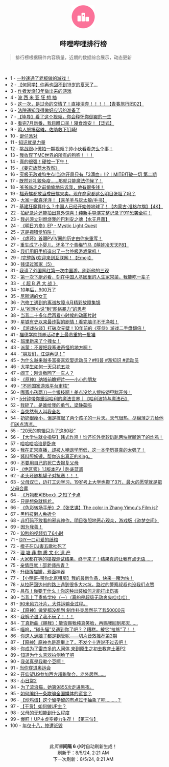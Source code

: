 <div align="center">
    <img src="./assets/icon_rank.png" alt="logo" />
    <h2>哔哩哔哩排行榜</h>
</div>

> 排行榜根据稿件内容质量，近期的数据综合展示，动态更新

<br />

<ul><li><span>1 - <a href=https://www.bilibili.com/BV15H4y1c7Ud>一秒速通了老板做的游戏！</a></span></li><li><span>2 - <a href=https://www.bilibili.com/BV15b42177rL>【何同学】你再也回不到19岁的夏天了...</a></span></li><li><span>3 - <a href=https://www.bilibili.com/BV13i421a7nT>作者发烧13年做出来的游戏</a></span></li><li><span>4 - <a href=https://www.bilibili.com/BV1aTvieqEfw>波 西 米 亚 狂 想 抽</a></span></li><li><span>5 - <a href=https://www.bilibili.com/BV1pE421w72y>这一次，是过命的交情了！直接泪奔！！！！【青春旅行团02】</a></span></li><li><span>6 - <a href=https://www.bilibili.com/BV1SZ421N7yz>法院通知我得做好应诉的准备了</a></span></li><li><span>7 - <a href=https://www.bilibili.com/BV1PE421w7jL>【毕导】看了这个视频，你会释怀你倒霉的一生</a></span></li><li><span>8 - <a href=https://www.bilibili.com/BV1br421K7YA>看完7月新番，我目瞪口呆！寝食难安！【泛式】</a></span></li><li><span>9 - <a href=https://www.bilibili.com/BV1oT42167w8>鸣人怒揍宿傩，佐助救下钉崎!</a></span></li><li><span>10 - <a href=https://www.bilibili.com/BV1Ex4y147Ya>诞仔派对</a></span></li><li><span>11 - <a href=https://www.bilibili.com/BV1qy411e7r8>知识就是力量</a></span></li><li><span>12 - <a href=https://www.bilibili.com/BV1tH4y1c7mk>挑战跟小傲拍一期视频？帅小伙看看怎么个事！</a></span></li><li><span>13 - <a href=https://www.bilibili.com/BV1Xy411i7ym>我收容了MC世界的所有的狗狗！！！</a></span></li><li><span>14 - <a href=https://www.bilibili.com/BV1fW421X7kC>真的很强！硬控一下午！</a></span></li><li><span>15 - <a href=https://www.bilibili.com/BV17T42167Rg>《姜它放茴大孜然》</a></span></li><li><span>16 - <a href=https://www.bilibili.com/BV1DS421X7xg>究极无敌难狗生存!当你开局只有「3滴血」!!?丨MITE打破一切 第二期</a></span></li><li><span>17 - <a href=https://www.bilibili.com/BV1qn4y1f7mN>既然对礼貌免疫……那就只能魔法伺候了！</a></span></li><li><span>18 - <a href=https://www.bilibili.com/BV1dr421M7sg>爷爷临走之前偷偷地告诉我，他有很多钱！</a></span></li><li><span>19 - <a href=https://www.bilibili.com/BV1oM4m1y7PM>福寿螺都敢当成田螺来卖，现在商家都这么明目张胆了吗？</a></span></li><li><span>20 - <a href=https://www.bilibili.com/BV14r421K7bj>大家一起喜洋洋！【喜羊羊与灰太狼/手书】</a></span></li><li><span>21 - <a href=https://www.bilibili.com/BV17m42137iT>基建狂魔算什么？中国人已经开始修地球了！【内蒙古·准格尔旗】【4K】</a></span></li><li><span>22 - <a href=https://www.bilibili.com/BV12f421v7Ph>拍纪录片还能拍出意外惊喜！纯新手导演完整记录了911恐袭全程！</a></span></li><li><span>23 - <a href=https://www.bilibili.com/BV1aS411w7v2>我必须立刻燃烧我的巴利安之魂【水无月菌】</a></span></li><li><span>24 - <a href=https://www.bilibili.com/BV1Ky411q7QC>《明日方舟》EP - Mystic Light Quest</a></span></li><li><span>25 - <a href=https://www.bilibili.com/BV1yr421M7Gn>这是视错觉陷阱！</a></span></li><li><span>26 - <a href=https://www.bilibili.com/BV1WcvdeVEvo>《虚环》首曝PV|V圈的历史由你来重写！</a></span></li><li><span>27 - <a href=https://www.bilibili.com/BV1ei421a7Pn>重生成了小婴儿，还多了个青梅竹马【萌娃冷天天P8】</a></span></li><li><span>28 - <a href=https://www.bilibili.com/BV1Xr421M7Pw>我们用旧手机造出了一台终极游戏掌机！</a></span></li><li><span>29 - <a href=https://www.bilibili.com/BV1V142187sy>(完整版)欢迎来到互联网！【Emoji】</a></span></li><li><span>30 - <a href=https://www.bilibili.com/BV1gU411S7pu>贱谍过家家（5）</a></span></li><li><span>31 - <a href=https://www.bilibili.com/BV1SU411U7AK>我请了外国网红第一次中国游，刷新他的三观</a></span></li><li><span>32 - <a href=https://www.bilibili.com/BV1B4421Z7f6>第一次下厨必看，刻在中国人基因里的人生家常菜，我能吃一辈子</a></span></li><li><span>33 - <a href=https://www.bilibili.com/BV1jE421w7fF>《 超 B 界 大 战 》</a></span></li><li><span>34 - <a href=https://www.bilibili.com/BV1jT42167Xb>10年后，900万了</a></span></li><li><span>35 - <a href=https://www.bilibili.com/BV1vr421M7kb>尼斯湖的女王</a></span></li><li><span>36 - <a href=https://www.bilibili.com/BV1xn4y1f7eY>汽修工遇到的离谱故障,6月精彩故障集锦</a></span></li><li><span>37 - <a href=https://www.bilibili.com/BV1u1421873x>从“推理小说”到“网络暴力”的思考</a></span></li><li><span>38 - <a href=https://www.bilibili.com/BV1jfiTePEE7>当我二十多年后再看小时候的动画片时</a></span></li><li><span>39 - <a href=https://www.bilibili.com/BV1DE4m1X77f>星铁有史以来最炸裂的剧情！看完脑子不干净啦！</a></span></li><li><span>40 - <a href=https://www.bilibili.com/BV1hm42137gV>【游戏杂谈】打破次元壁！10年前的《死侍》游戏二手盘翻倍！</a></span></li><li><span>41 - <a href=https://www.bilibili.com/BV1JS42197F5>猫德学院领养活动史上最贵重的一批猫</a></span></li><li><span>42 - <a href=https://www.bilibili.com/BV1WE4m1R7mu>班里新来了个拽女！</a></span></li><li><span>43 - <a href=https://www.bilibili.com/BV1YE421w7Ln>派蒙：不要把我塞进奇怪的地方啊！</a></span></li><li><span>44 - <a href=https://www.bilibili.com/BV1yH4y1c7Aq>“朋友们，江湖再见！”</a></span></li><li><span>45 - <a href=https://www.bilibili.com/BV18QiMeoEUw>为什么越来越多富豪喜欢娶运动员？#科普 #涨知识 #运动员</a></span></li><li><span>46 - <a href=https://www.bilibili.com/BV1eS42197C1>大学生如何一天只花五块</a></span></li><li><span>47 - <a href=https://www.bilibili.com/BV1u9veetEjt>阎王：刚谁撤回了一车人？</a></span></li><li><span>48 - <a href=https://www.bilibili.com/BV1mW421X74S>《原神》纳塔前瞻短片——小小的朋友</a></span></li><li><span>49 - <a href=https://www.bilibili.com/BV1wy411v7i6>“不同国家游戏平台审核”</a></span></li><li><span>50 - <a href=https://www.bilibili.com/BV1ET42167Wm>哪家小孩两刀一个银枝啊！差点没给人银枝铠甲踹开线！</a></span></li><li><span>51 - <a href=https://www.bilibili.com/BV1Yi421h7gv>5分钟带你重回哈利的魔法世界｜【哈利波特与魔法石】</a></span></li><li><span>52 - <a href=https://www.bilibili.com/BV1f142147x7>我碎了，是谁给我的勇气，梁静茹吗</a></span></li><li><span>53 - <a href=https://www.bilibili.com/BV11f421v7MU>当突然有人叫我全名</a></span></li><li><span>54 - <a href=https://www.bilibili.com/BV15f421i77v>奶奶很瘦小，但是撑起了两个孩子的一片天。天气很热，尽绵薄之力给他们送点清凉。</a></span></li><li><span>55 - <a href=https://www.bilibili.com/BV1FW421R7Wr>“20天的剪辑只为了这80秒”</a></span></li><li><span>56 - <a href=https://www.bilibili.com/BV1rE4m1R7QZ>【大学生就业指导】韩式炸鸡！谁还吃外卖软趴趴两块就腻饱了的炸鸡！</a></span></li><li><span>57 - <a href=https://www.bilibili.com/BV1yE4m1R7PJ>哈哈哈哈谁是卧底</a></span></li><li><span>58 - <a href=https://www.bilibili.com/BV1tM4m117hR>我在正常直播，却被人嘲讽学历低，这一本学历哥真的太强了！</a></span></li><li><span>59 - <a href=https://www.bilibili.com/BV1qM4m1y7jy>酱料照妖镜，帮你选出真正的King。</a></span></li><li><span>60 - <a href=https://www.bilibili.com/BV1zS421X7M2>不要用自己的死亡去报复父母</a></span></li><li><span>61 - <a href=https://www.bilibili.com/BV1im42137kM>《绝区零》1.1版本PV | 卧底蓝调</a></span></li><li><span>62 - <a href=https://www.bilibili.com/BV1bW421978W>老头环随机罐子对抗赛！！！</a></span></li><li><span>63 - <a href=https://www.bilibili.com/BV1g142187fP>父母双亡，边打工边学习，19岁考上大学也攒了3万，最大的愿望就是把父母合葬</a></span></li><li><span>64 - <a href=https://www.bilibili.com/BV1MH4y1c7qJ>《万物都可Bbox》之知了卡点</a></span></li><li><span>65 - <a href=https://www.bilibili.com/BV1zr421M7FB>只是想象就尴尬..</a></span></li><li><span>66 - <a href=https://www.bilibili.com/BV1HxiMeCEDG>《色彩转场手册》之【张艺谋】The color in Zhang Yimou's Film is?</a></span></li><li><span>67 - <a href=https://www.bilibili.com/BV1az421B7Ls>黑科技懒人免折伞</a></span></li><li><span>68 - <a href=https://www.bilibili.com/BV1XZ421N7AF>非打码不敢看的邪典神作，明目张胆地恶心观众，游戏版《盗梦空间》</a></span></li><li><span>69 - <a href=https://www.bilibili.com/BV1gE421A748>因为我善！</a></span></li><li><span>70 - <a href=https://www.bilibili.com/BV11f421q768>10秒的视频剪了6小时</a></span></li><li><span>71 - <a href=https://www.bilibili.com/BV1JE421w72e>DIY一口可爱的纸棺</a></span></li><li><span>72 - <a href=https://www.bilibili.com/BV15H4y1c76G>橙子在CJ害五歌社死了</a></span></li><li><span>73 - <a href=https://www.bilibili.com/BV1FZ421K7o2>理 塘 非 物 质 文 化 遗 产</a></span></li><li><span>74 - <a href=https://www.bilibili.com/BV1az421B7Qo>大家都在等的捏捏测试结果，终于来了！结果真的让我有点无语......</a></span></li><li><span>75 - <a href=https://www.bilibili.com/BV1bE4m1d7NJ>亲情巨献！邵老师杀青？</a></span></li><li><span>76 - <a href=https://www.bilibili.com/BV1AE421w7aZ>升级版猫罐，煮面神器</a></span></li><li><span>77 - <a href=https://www.bilibili.com/BV17rigeGEAt>【小明哥-带你北京租房】我的最新作品，快来一睹为快！</a></span></li><li><span>78 - <a href=https://www.bilibili.com/BV1YJijeDEv6>从拉萨回达州的路上遇到很多大水坑，路过的警察叔叔也没我们点赞</a></span></li><li><span>79 - <a href=https://www.bilibili.com/BV1PW42197GB>吕布！你要干什么！你这种出装如何才能打出伤害</a></span></li><li><span>80 - <a href=https://www.bilibili.com/BV1Mm42137Gj>当我上了贵族学校（一）（真的是超级无敌爽爽哇哇哇）</a></span></li><li><span>81 - <a href=https://www.bilibili.com/BV13b42177mk>90米风力叶片，大件运输全过程。</a></span></li><li><span>82 - <a href=https://www.bilibili.com/BV1kw4m1k73f>【原神】做梦都没想到 制作扑克居然花了我50000元</a></span></li><li><span>83 - <a href=https://www.bilibili.com/BV1Cy411e7xu>我裤子湿了我不玩了！！！</a></span></li><li><span>84 - <a href=https://www.bilibili.com/BV1yS421X7Di>丁真新曲《赐我》：能否赐我纯真笑脸，再赐我回到那天……</a></span></li><li><span>85 - <a href=https://www.bilibili.com/BV1b142187JD>喵呜，“碰头猫”又遇到你了吧？？糟糕，被它“拉练”了！！</a></span></li><li><span>86 - <a href=https://www.bilibili.com/BV11kiueQEHV>你这人满脑子都是钢管呢——切片音效推荐第2期</a></span></li><li><span>87 - <a href=https://www.bilibili.com/BV1zy411i7dt>【原神】原神也是高攀上了，不发个十连说不过去吧！</a></span></li><li><span>88 - <a href=https://www.bilibili.com/BV1FZ421M7jP>你成为了雷杰多的人间体 来到原生之初去教育土著P2</a></span></li><li><span>89 - <a href=https://www.bilibili.com/BV1HYvLeFEo2>知道为什么喜欢拍侧脸了吧</a></span></li><li><span>90 - <a href=https://www.bilibili.com/BV1E1421t7ig>我弟真是我勒个豆啊！</a></span></li><li><span>91 - <a href=https://www.bilibili.com/BV1M1421871e>当你穿进奥运会</a></span></li><li><span>92 - <a href=https://www.bilibili.com/BV14U411U7bh>开仰望U9参加西方超跑聚会，老外居然......</a></span></li><li><span>93 - <a href=https://www.bilibili.com/BV1fm421g76a>小日常2</a></span></li><li><span>94 - <a href=https://www.bilibili.com/BV1wEvrevEYz>为了流浪猫，她第9855次走进黑夜。</a></span></li><li><span>95 - <a href=https://www.bilibili.com/BV1tE421w7kU>如何编织一条欺骗全国媒体的谎言？</a></span></li><li><span>96 - <a href=https://www.bilibili.com/BV1Pw4m1k7ot>【炒鸡蛋】这个留学留的有点过于抽象了吧………？</a></span></li><li><span>97 - <a href=https://www.bilibili.com/BV1BH4y1c7MZ>【干货】如何做UP主？</a></span></li><li><span>98 - <a href=https://www.bilibili.com/BV1Jw4m1k7fu>父母的无知能到什么程度</a></span></li><li><span>99 - <a href=https://www.bilibili.com/BV162421Z79B>爆肝！UP主虚空接力生存！【第三位】</a></span></li><li><span>100 - <a href=https://www.bilibili.com/BV1NU411S72r>年仅十八，惨遭诋毁</a></span></li></ul>

<br />

<p align=center>此<i>页面</i><b>间隔 6 小时</b>自动刷新生成！<br>刷新于：8/5/24, 2:21 AM<br>下一次刷新：8/5/24, 8:21 AM</p>